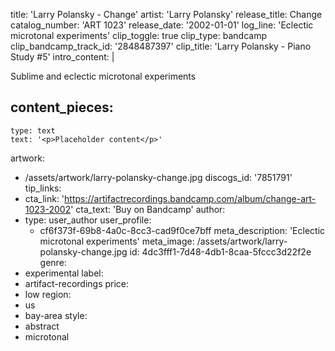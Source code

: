 title: 'Larry Polansky - Change'
artist: 'Larry Polansky'
release_title: Change
catalog_number: 'ART 1023'
release_date: '2002-01-01'
log_line: '​Eclectic microtonal experiments'
clip_toggle: true
clip_type: bandcamp
clip_bandcamp_track_id: '2848487397'
clip_title: 'Larry Polansky - Piano Study #5'
intro_content: |
  <p>Sublime and eclectic microtonal experiments
  </p>
  
content_pieces:
  -
    type: text
    text: '<p>Placeholder content</p>'
artwork:
  - /assets/artwork/larry-polansky-change.jpg
discogs_id: '7851791'
tip_links:
  -
    cta_link: 'https://artifactrecordings.bandcamp.com/album/change-art-1023-2002'
    cta_text: 'Buy on Bandcamp'
author:
  -
    type: user_author
    user_profile:
      - cf6f373f-69b8-4a0c-8cc3-cad9f0ce7bff
meta_description: '​Eclectic microtonal experiments'
meta_image: /assets/artwork/larry-polansky-change.jpg
id: 4dc3fff1-7d48-4db1-8caa-5fccc3d22f2e
genre:
  - experimental
label:
  - artifact-recordings
price:
  - low
region:
  - us
  - bay-area
style:
  - abstract
  - microtonal
